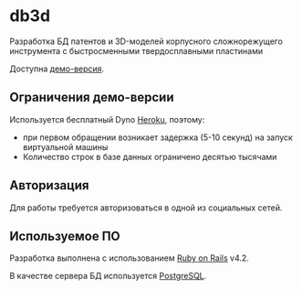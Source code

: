 # db3d
Разработка БД патентов и 3D-моделей корпусного сложнорежущего инструмента
с быстросменными твердосплавными пластинами

Доступна [демо-версия][Demo].

## Ограничения демо-версии

Используется бесплатный Dyno [Heroku][], поэтому:

- при первом обращении возникает задержка (5-10 секунд) на запуск виртуальной машины
- Количество строк в базе данных ограничено десятью тысячами

## Авторизация

Для работы требуется авторизоваться в одной из социальных сетей.

## Используемое ПО

Разработка выполнена с использованием [Ruby on Rails][RoR] v4.2.

В качестве сервера БД используется [PostgreSQL][].

[Demo]: https://db3d.herokuapp.com/
[Heroku]: https://www.heroku.com/
[RoR]: http://rubyonrails.org/
[PostgreSQL]: https://www.postgresql.org/
